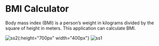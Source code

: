 # BMI Calculator

Body mass index (BMI) is a person’s weight in kilograms divided by the square of height in meters. This application can calculate BMI.

![ss2](https://user-images.githubusercontent.com/34432093/139578452-d5c7fe75-5e87-45e8-bb7a-8e8a9a8539d4.jpg){:height="700px" width="400px"}
![ss1](https://user-images.githubusercontent.com/34432093/139578454-150f7e78-9bd4-4a16-9b17-85388c0efc1b.jpg)
